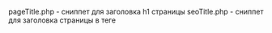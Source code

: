pageTitle.php - сниппет для заголовка h1 страницы
seoTitle.php - сниппет для заголовка страницы в теге <title>

Необходимые TV поля:
seoTitle       : Заголовок      : Текст
seoKeywords    : Ключевые слова : Текст
seoDescription : Описание       : Текст

